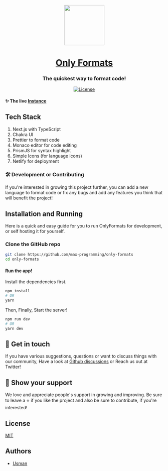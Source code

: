 <p align='center'>
  <a href="https://onlyformats.netlify.app">
    <img src="https://onlyformats.netlify.app/logo.png" height="128">
    <h1 align="center">Only Formats</h1>
  </a>
</p>

<h3 align="center">The quickest way to format code!</h3>

<p align="center">
  <a href="https://choosealicense.com/licenses/mit/">
    <img src="https://img.shields.io/apm/l/atomic-design-ui.svg?" alt="License" />
  </a>
</p>

#### ✨ The live [Instance](https://onlyformats.netlify.app/logo.png)

<!-- #### Here's a sneak peak to the app - [Link to the GIF](https://cdn.hashnode.com/res/hashnode/image/upload/v1627542797932/0TNW01u9N.gif) -->

## Tech Stack

1. Next.js with TypeScript
2. Chakra UI
3. Prettier to format code
4. Monaco editor for code editing
5. PrismJS for syntax highlight
6. Simple Icons (for language icons)
7. Netlify for deployment

### 🛠️ Development or Contributing

If you're interested in growing this project further,
you can add a new language to format code or fix any bugs and add any features you think that will benefit the project!

## Installation and Running

Here is a quick and easy guide for you to run OnlyFormats for development, or self hosting it
for yourself.

### Clone the GitHub repo

```sh
git clone https://github.com/max-programming/only-formats
cd only-formats
```

#### Run the app!

Install the dependencies first.

```sh
npm install
# OR
yarn
```

Then, Finally, Start the server!

```sh
npm run dev
# OR
yarn dev
```

<!-- ## 🤝 Contributing

Contributions, issues and feature requests are welcome. After cloning & setting up project locally,
you can just submit a PR to this repo and it will be deployed once it's accepted.

⚠️ It’s good to have descriptive commit messages, or PR titles so that other contributors can understand about your
commit or the PR Created. Read [conventional commits](https://www.conventionalcommits.org/en/v1.0.0-beta.3/) before
making the commit message. -->

## 💬 Get in touch

If you have various suggestions, questions or want to discuss things with our community, Have a look at
[Github discussions](https://github.com/max-programming/easypastes/discussions) or Reach us out at Twitter!

## 🙌 Show your support

We love and appreciate people's support in growing and improving. Be sure to leave a ⭐️ if you like the project and also be sure to contribute, if you're interested!

## License

[MIT](https://choosealicense.com/licenses/mit/)

## Authors

- [Usman](https://github.com/max-programming)
